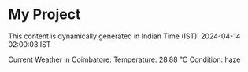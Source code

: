 # My Project

This content is dynamically generated in Indian Time (IST): 2024-04-14 02:00:03 IST


Current Weather in Coimbatore:
Temperature: 28.88 °C
Condition: haze
